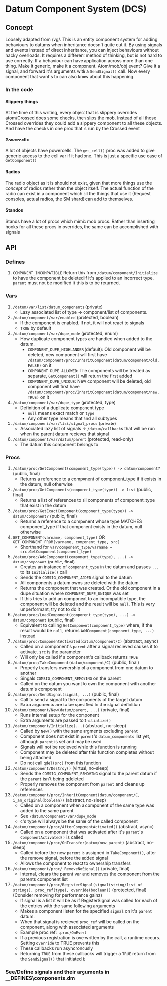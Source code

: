 # Datum Component System (DCS)

## Concept

Loosely adapted from /vg/. This is an entity component system for adding behaviours to datums when inheritance doesn't quite cut it. By using signals and events instead of direct inheritance, you can inject behaviours without hacky overloads. It requires a different method of thinking, but is not hard to use correctly. If a behaviour can have application across more than one thing. Make it generic, make it a component. Atom/mob/obj event? Give it a signal, and forward it's arguments with a `SendSignal()` call. Now every component that want's to can also know about this happening.

### In the code

#### Slippery things

At the time of this writing, every object that is slippery overrides atom/Crossed does some checks, then slips the mob. Instead of all those Crossed overrides they could add a slippery component to all these objects. And have the checks in one proc that is run by the Crossed event

#### Powercells

A lot of objects have powercells. The `get_cell()` proc was added to give generic access to the cell var if it had one. This is just a specific use case of `GetComponent()`

#### Radios

The radio object as it is should not exist, given that more things use the _concept_ of radios rather than the object itself. The actual function of the radio can exist in a component which all the things that use it (Request consoles, actual radios, the SM shard) can add to themselves.

#### Standos

Stands have a lot of procs which mimic mob procs. Rather than inserting hooks for all these procs in overrides, the same can be accomplished with signals

## API

### Defines

1. `COMPONENT_INCOMPATIBLE` Return this from `/datum/component/Initialize` to have the component be deleted if it's applied to an incorrect type. `parent` must not be modified if this is to be returned.

### Vars

1. `/datum/var/list/datum_components` (private)
    * Lazy associated list of type -> component/list of components.
1. `/datum/component/var/enabled` (protected, boolean)
    * If the component is enabled. If not, it will not react to signals
    * `TRUE` by default
1. `/datum/component/var/dupe_mode` (protected, enum)
    * How duplicate component types are handled when added to the datum.
        * `COMPONENT_DUPE_HIGHLANDER` (default): Old component will be deleted, new component will first have `/datum/component/proc/InheritComponent(datum/component/old, FALSE)` on it
        * `COMPONENT_DUPE_ALLOWED`: The components will be treated as separate, `GetComponent()` will return the first added
        * `COMPONENT_DUPE_UNIQUE`: New component will be deleted, old component will first have `/datum/component/proc/InheritComponent(datum/component/new, TRUE)` on it
1. `/datum/component/var/dupe_type` (protected, type)
    * Definition of a duplicate component type
        * `null` means exact match on `type`
        * Any other type means that and all subtypes
1. `/datum/component/var/list/signal_procs` (private)
    * Associated lazy list of signals -> `/datum/callback`s that will be run when the parent datum recieves that signal
1. `/datum/component/var/datum/parent` (protected, read-only)
    * The datum this component belongs to

### Procs

1. `/datum/proc/GetComponent(component_type(type)) -> datum/component?` (public, final)
    * Returns a reference to a component of component_type if it exists in the datum, null otherwise
1. `/datum/proc/GetComponents(component_type(type)) -> list` (public, final)
    * Returns a list of references to all components of component_type that exist in the datum
1. `/datum/proc/GetExactComponent(component_type(type)) -> datum/component?` (public, final)
    * Returns a reference to a component whose type MATCHES component_type if that component exists in the datum, null otherwise
1. `GET_COMPONENT(varname, component_type)` OR `GET_COMPONENT_FROM(varname, component_type, src)`
    * Shorthand for `var/component_type/varname = src.GetComponent(component_type)`
1. `/datum/proc/AddComponent(component_type(type), ...) -> datum/component`  (public, final)
    * Creates an instance of `component_type` in the datum and passes `...` to its `Initialize()` call
    * Sends the `COMSIG_COMPONENT_ADDED` signal to the datum
    * All components a datum owns are deleted with the datum
    * Returns the component that was created. Or the old component in a dupe situation where `COMPONENT_DUPE_UNIQUE` was set
    * If this tries to add an component to an incompatible type, the component will be deleted and the result will be `null`. This is very unperformant, try not to do it
1. `/datum/proc/LoadComponent(component_type(type), ...) -> datum/component` (public, final)
    * Equivalent to calling `GetComponent(component_type)` where, if the result would be `null`, returns `AddComponent(component_type, ...)` instead
1. `/datum/proc/ComponentActivated(datum/component/C)` (abstract, async)
    * Called on a component's `parent` after a signal recieved causes it to activate. `src` is the parameter
    * Will only be called if a component's callback returns `TRUE`
1. `/datum/proc/TakeComponent(datum/component/C)` (public, final)
    * Properly transfers ownership of a component from one datum to another
    * Singals `COMSIG_COMPONENT_REMOVING` on the parent
    * Called on the datum you want to own the component with another datum's component
1. `/datum/proc/SendSignal(signal, ...)` (public, final)
    * Call to send a signal to the components of the target datum
    * Extra arguments are to be specified in the signal definition
1. `/datum/component/New(datum/parent, ...)` (private, final)
    * Runs internal setup for the component
    * Extra arguments are passed to `Initialize()`
1. `/datum/component/Initialize(...)` (abstract, no-sleep)
    * Called by `New()` with the same argments excluding `parent`
    * Component does not exist in `parent`'s `datum_components` list yet, although `parent` is set and may be used
    * Signals will not be recieved while this function is running
    * Component may be deleted after this function completes without being attached
    * Do not call `qdel(src)` from this function
1. `/datum/component/Destroy()` (virtual, no-sleep)
    * Sends the `COMSIG_COMPONENT_REMOVING` signal to the parent datum if the `parent` isn't being qdeleted
    * Properly removes the component from `parent` and cleans up references
1. `/datum/component/proc/InheritComponent(datum/component/C, i_am_original(boolean))` (abstract, no-sleep)
    * Called on a component when a component of the same type was added to the same parent
    * See `/datum/component/var/dupe_mode`
    * `C`'s type will always be the same of the called component
1. `/datum/component/proc/AfterComponentActivated()` (abstract, async)
    * Called on a component that was activated after it's `parent`'s `ComponentActivated()` is called
1. `/datum/component/proc/OnTransfer(datum/new_parent)` (abstract, no-sleep)
    * Called before the new `parent` is assigned in `TakeComponent()`, after the remove signal, before the added signal
    * Allows the component to react to ownership transfers
1. `/datum/component/proc/_RemoveNoSignal()` (private, final)
    * Internal, clears the parent var and removes the component from the parents component list
1. `/datum/component/proc/RegisterSignal(signal(string/list of strings), proc_ref(type), override(boolean))` (protected, final) (Consider removing for performance gainz)
    * If signal is a list it will be as if RegisterSignal was called for each of the entries with the same following arguments
    * Makes a component listen for the specified `signal` on it's `parent` datum.
    * When that signal is recieved `proc_ref` will be called on the component, along with associated arguments
    * Example proc ref: `.proc/OnEvent`
    * If a previous registration is overwritten by the call, a runtime occurs. Setting `override` to TRUE prevents this
    * These callbacks run asyncronously
    * Returning `TRUE` from these callbacks will trigger a `TRUE` return from the `SendSignal()` that initiated it

### See/Define signals and their arguments in __DEFINES\components.dm
